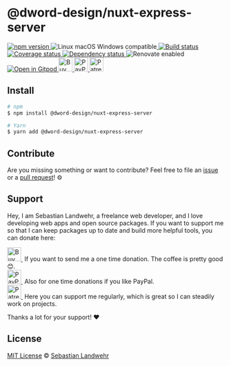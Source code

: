 <!-- TITLE/ -->
# @dword-design/nuxt-express-server
<!-- /TITLE -->

<!-- BADGES/ -->
  <p>
    <a href="https://npmjs.org/package/@dword-design/nuxt-express-server">
      <img
        src="https://img.shields.io/npm/v/@dword-design/nuxt-express-server.svg"
        alt="npm version"
      >
    </a><img src="https://img.shields.io/badge/os-linux%20%7C%C2%A0macos%20%7C%C2%A0windows-blue" alt="Linux macOS Windows compatible"><a href="https://github.com/dword-design/nuxt-express-server/actions">
      <img
        src="https://github.com/dword-design/nuxt-express-server/workflows/build/badge.svg"
        alt="Build status"
      >
    </a><a href="https://codecov.io/gh/dword-design/nuxt-express-server">
      <img
        src="https://codecov.io/gh/dword-design/nuxt-express-server/branch/master/graph/badge.svg"
        alt="Coverage status"
      >
    </a><a href="https://david-dm.org/dword-design/nuxt-express-server">
      <img src="https://img.shields.io/david/dword-design/nuxt-express-server" alt="Dependency status">
    </a><img src="https://img.shields.io/badge/renovate-enabled-brightgreen" alt="Renovate enabled"><br/><a href="https://gitpod.io/#https://github.com/dword-design/nuxt-express-server">
      <img src="https://gitpod.io/button/open-in-gitpod.svg" alt="Open in Gitpod">
    </a><a href="https://www.buymeacoffee.com/dword">
      <img
        src="https://www.buymeacoffee.com/assets/img/guidelines/download-assets-sm-2.svg"
        alt="Buy Me a Coffee"
        height="32"
      >
    </a><a href="https://paypal.me/SebastianLandwehr">
      <img
        src="https://dword-design.de/images/paypal.svg"
        alt="PayPal"
        height="32"
      >
    </a><a href="https://www.patreon.com/dworddesign">
      <img
        src="https://dword-design.de/images/patreon.svg"
        alt="Patreon"
        height="32"
      >
    </a>
</p>
<!-- /BADGES -->

<!-- DESCRIPTION/ -->

<!-- /DESCRIPTION -->

<!-- INSTALL/ -->
## Install

```bash
# npm
$ npm install @dword-design/nuxt-express-server

# Yarn
$ yarn add @dword-design/nuxt-express-server
```
<!-- /INSTALL -->

<!-- LICENSE/ -->
## Contribute

Are you missing something or want to contribute? Feel free to file an [issue](https://github.com/dword-design/nuxt-express-server/issues) or a [pull request](https://github.com/dword-design/nuxt-express-server/pulls)! ⚙️

## Support

Hey, I am Sebastian Landwehr, a freelance web developer, and I love developing web apps and open source packages. If you want to support me so that I can keep packages up to date and build more helpful tools, you can donate here:

<p>
  <a href="https://www.buymeacoffee.com/dword">
    <img
      src="https://www.buymeacoffee.com/assets/img/guidelines/download-assets-sm-2.svg"
      alt="Buy Me a Coffee"
      height="32"
    >
  </a>&nbsp;If you want to send me a one time donation. The coffee is pretty good 😊.<br/>
  <a href="https://paypal.me/SebastianLandwehr">
    <img
      src="https://dword-design.de/images/paypal.svg"
      alt="PayPal"
      height="32"
    >
  </a>&nbsp;Also for one time donations if you like PayPal.<br/>
  <a href="https://www.patreon.com/dworddesign">
    <img
      src="https://dword-design.de/images/patreon.svg"
      alt="Patreon"
      height="32"
    >
  </a>&nbsp;Here you can support me regularly, which is great so I can steadily work on projects.
</p>

Thanks a lot for your support! ❤️

## License

[MIT License](https://opensource.org/licenses/MIT) © [Sebastian Landwehr](https://dword-design.de)
<!-- /LICENSE -->

